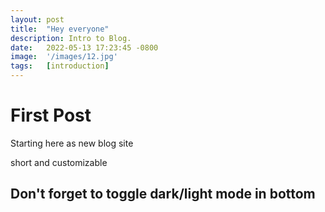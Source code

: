 ```yaml
---
layout: post
title:  "Hey everyone"
description: Intro to Blog.
date:   2022-05-13 17:23:45 -0800
image:  '/images/12.jpg'
tags:   [introduction]
---
```


# First Post

Starting here as new blog site 

short and customizable 

## Don't forget to toggle dark/light mode in bottom